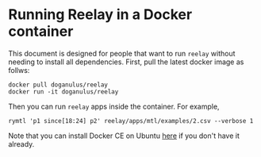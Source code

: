 # Running Reelay in a Docker container
This document is designed for people that want to run `reelay` without needing to install all dependencies. First, pull the latest docker image as follws:

    docker pull doganulus/reelay
    docker run -it doganulus/reelay

Then you can run `reelay` apps inside the container. For example, 

    rymtl 'p1 since[18:24] p2' reelay/apps/mtl/examples/2.csv --verbose 1

Note that you can install Docker CE on Ubuntu [here](https://docs.docker.com/install/linux/docker-ce/ubuntu/) if you don't have it already.